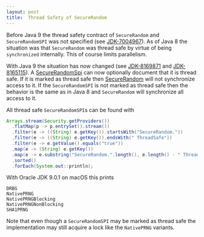 ```yaml
---
layout: post
title:  Thread Safety of SecureRandom
---
```


Before Java 9 the thread safety contract of `SecureRandom` and  `SecureRandomSPI` was not specified (see [JDK-7004967](https://bugs.openjdk.java.net/browse/JDK-7004967)). As of Java 8 the situation was that `SecureRandom` was thread safe by virtue of being `synchronized` internally. This of course limits parallelism.

With Java 9 the situation has now changed (see [JDK-8169871](https://bugs.openjdk.java.net/browse/JDK-8169871) and [JDK-8165115](https://bugs.openjdk.java.net/browse/JDK-8165115)). A [SecureRandomSpi](https://docs.oracle.com/javase/9/docs/api/java/security/SecureRandomSpi.html) can now optionally document that it is thread safe. If it is marked as thread safe then [SecureRandom](https://docs.oracle.com/javase/9/docs/api/java/security/SecureRandom.html) will not synchronize access to it. If the `SecureRandomSPI` is not marked as thread safe then the behavior is the same as in Java 8 and `SecureRandom` will synchronize all access to it.

All thread safe `SecureRandomSPI`s can be found with


```java
Arrays.stream(Security.getProviders())
  .flatMap(p -> p.entrySet().stream())
  .filter(e -> ((String) e.getKey()).startsWith("SecureRandom."))
  .filter(e -> ((String) e.getKey()).endsWith(" ThreadSafe"))
  .filter(e -> e.getValue().equals("true"))
  .map(e -> (String) e.getKey())
  .map(e -> e.substring("SecureRandom.".length(), e.length() - " ThreadSafe".length()))
  .sorted()
  .forEach(System.out::println);
```

With Oracle JDK 9.0.1 on macOS this prints

```
DRBG
NativePRNG
NativePRNGBlocking
NativePRNGNonBlocking
SHA1PRNG
```

Note that even though a `SecureRandomSPI` may be marked as thread safe the implementation may still acquire a lock like the `NativePRNG` variants.

